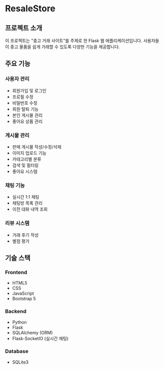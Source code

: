 # ResaleStore

## 프로젝트 소개
이 프로젝트는 "중고 거래 사이트"를 주제로 한 Flask 웹 애플리케이션입니다. 사용자들이 중고 물품을 쉽게 거래할 수 있도록 다양한 기능을 제공합니다.

## 주요 기능
### 사용자 관리
- 회원가입 및 로그인
- 프로필 수정
- 비밀번호 수정
- 회원 탈퇴 기능
- 본인 게시물 관리
- 좋아요 상품 관리

### 게시물 관리
- 판매 게시물 작성/수정/삭제
- 이미지 업로드 기능
- 카테고리별 분류
- 검색 및 필터링
- 좋아요 시스템

### 채팅 기능
- 실시간 1:1 채팅
- 채팅방 목록 관리
- 이전 대화 내역 조회

### 리뷰 시스템
- 거래 후기 작성
- 별점 평가

## 기술 스택
### Frontend
- HTML5
- CSS
- JavaScript
- Bootstrap 5

### Backend
- Python
- Flask
- SQLAlchemy (ORM)
- Flask-SocketIO (실시간 채팅)

### Database
- SQLite3

